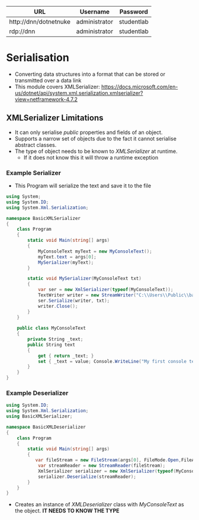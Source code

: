 | URL                   | Username      | Password   |
| --------------------- | ------------- | ---------- |
| http://dnn/dotnetnuke | administrator | studentlab |
| rdp://dnn             | administrator | studentlab |
# Serialisation
* Converting data structures into a format that can be stored or transmitted over a data link
* This module covers XMLSerializer: https://docs.microsoft.com/en-us/dotnet/api/system.xml.serialization.xmlserializer?view=netframework-4.7.2
## XMLSerializer Limitations

* It can only serialise *public* properties and fields of an object. 
* Supports a narrow set of objects due to the fact it cannot serialise abstract classes. 
* The type of object needs to be known to *XMLSerializer* at runtime. 
	* If it does not know this it will throw a runtime exception

### Example Serializer
* This Program will serialize the text and save it to the file
```C#
using System;
using System.IO;
using System.Xml.Serialization;  

namespace BasicXMLSerializer
{
    class Program
    {
        static void Main(string[] args)
        {
            MyConsoleText myText = new MyConsoleText();
            myText.text = args[0];
            MySerializer(myText);
        }

        static void MySerializer(MyConsoleText txt)
        {
            var ser = new XmlSerializer(typeof(MyConsoleText));
            TextWriter writer = new StreamWriter("C:\\Users\\Public\\basicXML.txt");
            ser.Serialize(writer, txt);
            writer.Close();
        }
    }
  
    public class MyConsoleText
    {
        private String _text;
        public String text
        {
            get { return _text; }
            set { _text = value; Console.WriteLine("My first console text class says: " + _text); }
        }
    }
}
```
### Example Deserializer
```C#
using System.IO;
using System.Xml.Serialization;
using BasicXMLSerializer;

namespace BasicXMLDeserializer
{
    class Program
    {
        static void Main(string[] args)
        {
           var fileStream = new FileStream(args[0], FileMode.Open,FileAccess.Read);
            var streamReader = new StreamReader(fileStream);
            XmlSerializer serializer = new XmlSerializer(typeof(MyConsoleText));
            serializer.Deserialize(streamReader);
        }
    }
}
```
* Creates an instance of *XMLDeserializer* class with *MyConsoleText* as the object.
**IT NEEDS TO KNOW THE TYPE**
